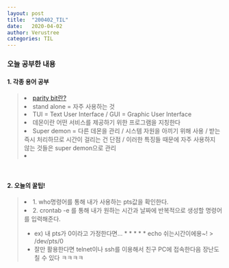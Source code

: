```yaml
---
layout: post
title:  "200402_TIL"
date:   2020-04-02
author: Verustree
categories: TIL
---
```


<h3>오늘 공부한 내용</h3>
<p>
<h4>1. 각종 용어 공부</h4><blockquote>
<li><a href ="https://ko.wikipedia.org/wiki/%ED%8C%A8%EB%A6%AC%ED%8B%B0_%EB%B9%84%ED%8A%B8" target="_blank">parity bit란?</a></li>
<li>stand alone = 자주 사용하는 것</li>
<li>TUI = Text User Interface   /   GUI = Graphic User Interface</li>
<li>데몬이란 어떤 서비스를 제공하기 위한 프로그램을 지칭한다</li>
<li>Super demon = 다른 데몬을 관리 / 시스템 자원을 아끼기 위해 사용 / 받는 즉시 처리하므로 시간이 걸리는 건 단점 / 이러한 특징들 때문에 자주 사용하지 않는 것들은 super demon으로 관리</li>
<li></li></blockquote>
</p>
<br>


<p>
<h4><strong>2. 오늘의 꿀팁!</strong></h4><blockquote>
<li>1. who명령어를 통해 내가 사용하는 pts값을 확인한다.</li>
<li>2. crontab -e 를 통해 내가 원하는 시간과 날짜에 반복적으로 생성할 명령어를 입력해준다.</li><ul>
<li>ex) 내 pts가 0이라고 가정한다면...  * * * * * echo 쉬는시간이에용~! >  /dev/pts/0</li>
<li>잘만 활용한다면 telnet이나 ssh를 이용해서 친구 PC에 접속한다음 장난도 칠 수 있다 ㅋㅋㅋㅋ</li></ul>
</blockquote></p>
